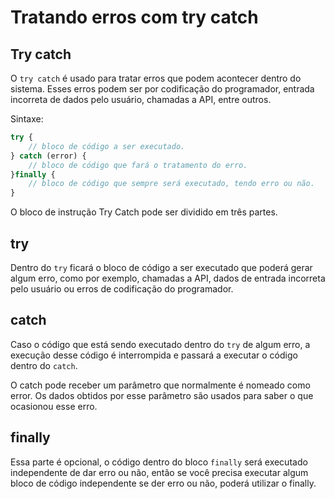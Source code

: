 
# Tratando erros com try catch

## Try catch

O `try catch` é usado para tratar erros que podem acontecer dentro do sistema. Esses erros podem ser por codificação do programador, entrada incorreta de dados pelo usuário, chamadas a API, entre outros.

Sintaxe:

```js
try {
    // bloco de código a ser executado.
} catch (error) {
    // bloco de código que fará o tratamento do erro.
}finally {
    // bloco de código que sempre será executado, tendo erro ou não.
}
```

O bloco de instrução Try Catch pode ser dividido em três partes.

## try

Dentro do `try` ficará o bloco de código a ser executado que poderá gerar algum erro, como por exemplo, chamadas a API, dados de entrada incorreta pelo usuário ou erros de codificação do programador.

## catch

Caso o código que está sendo executado dentro do `try` de algum erro, a execução desse código é interrompida e passará a executar o código dentro do `catch`.

O catch pode receber um parâmetro que normalmente é nomeado como error. Os dados obtidos por esse parâmetro são usados para saber o que ocasionou  esse erro.

## finally

Essa parte é opcional, o código dentro do bloco `finally` será executado independente de dar erro ou não, então se você precisa executar algum bloco de código independente se der erro ou não, poderá utilizar o finally.
